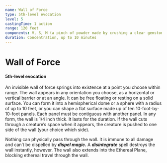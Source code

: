 ```yaml
---
name: Wall of Force
type: 5th-level evocation
level: 5
castingTime: 1 action
range: 120 feet
components: V, S, M (a pinch of powder made by crushing a clear gemstone)
duration: Concentration, up to 10 minutes
---
```


# Wall of Force

#### 5th-level evocation

An invisible wall of force springs into existence at a point you choose within range. The wall appears in any orientation you choose, as a horizontal or vertical barrier or at an angle. It can be free floating or resting on a solid surface. You can form it into a hemispherical dome or a sphere with a radius of up to 10 feet, or you can shape a flat surface made up of ten 10-foot-by-10-foot panels. Each panel must be contiguous with another panel. In any form, the wall is 1/4 inch thick. It lasts for the duration. If the wall cuts through a creature’s space when it appears, the creature is pushed to one side of the wall (your choice which side).

Nothing can physically pass through the wall. It is immune to all damage and can’t be dispelled by _**dispel magic.**_ A _**disintegrate**_ spell destroys the wall instantly, however. The wall also extends into the Ethereal Plane, blocking ethereal travel through the wall.

